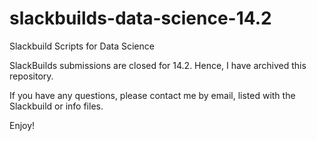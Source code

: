 # slackbuilds-data-science-14.2
Slackbuild Scripts for Data Science

SlackBuilds submissions are closed for 14.2. Hence, I have archived this repository.

If you have any questions, please contact me by email, listed with the Slackbuild or info files.

Enjoy!
